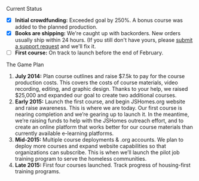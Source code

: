 Current Status

* [x] **Initial crowdfunding:** Exceeded goal by 250%. A bonus course was added to the planned production.
* [x] **Books are shipping:** We're caught up with backorders. New orders usually ship within 24 hours. (If you still don't have yours, please [submit a support request](https://paralleldrive.zendesk.com/hc/en-us/requests/new) and we'll fix it.
* [ ] **First course:** On track to launch before the end of February.

The Game Plan

1. **July 2014:** Plan course outlines and raise $7.5k to pay for the course production costs. This covers the costs of course materials, video recording, editing, and graphic design. Thanks to your help, we raised $25,000 and expanded our goal to create two additional courses.
2. **Early 2015:** Launch the first course, and begin JSHomes.org website and raise awareness. This is where we are today. Our first course is nearing completion and we’re gearing up to launch it. In the meantime, we’re raising funds to help with the JSHomes outreach effort, and to create an online platform that works better for our course materials than currently available e-learning platforms.
3. **Mid-2015:** Multiple course deployments & .org accounts. We plan to deploy more courses and expand website capabilities so that organizations can subscribe. This is when we’ll launch the pilot job training program to serve the homeless communities.
4. **Late 2015:** First four courses launched. Track progress of housing-first training programs.
